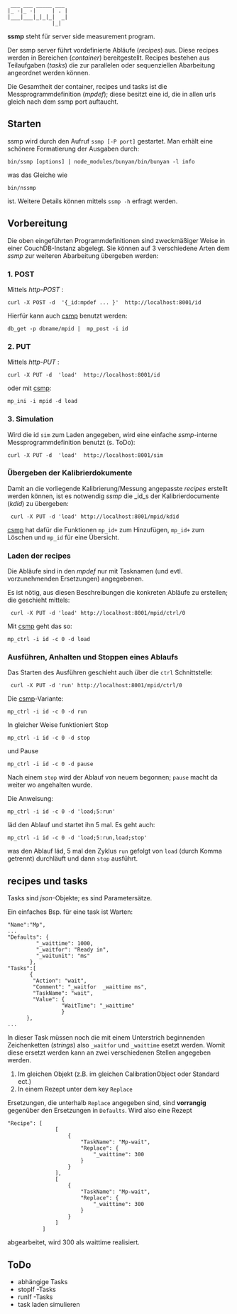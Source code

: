 ```
 ___ ___ _____ ___ 
|_ -|_ -|     | . |
|___|___|_|_|_|  _|
              |_|

```


__ssmp__ steht für  server side measurement program.

Der ssmp server führt vordefinierte Abläufe (_recipes_) aus. Diese recipes
werden in Bereichen (_container_) bereitgestellt. Recipes bestehen
aus Teilaufgaben (_tasks_) die zur  parallelen oder sequenziellen
Abarbeitung angeordnet werden können.

Die Gesamtheit der container, recipes und tasks ist die Messprogrammdefinition
(_mpdef_);
diese besitzt eine id, die in allen urls gleich nach dem ssmp port auftaucht.

## Starten

ssmp wird durch den Aufruf ```ssmp [-P port]``` gestartet. Man erhält
eine schönere Formatierung der Ausgaben durch:
```
bin/ssmp [options] | node_modules/bunyan/bin/bunyan -l info
```
was das Gleiche wie
```
bin/nssmp
```
ist. Weitere Details können mittels ```ssmp -h``` erfragt werden.



## Vorbereitung

Die oben eingeführten  Programmdefinitionen  sind zweckmäßiger
Weise in einer CouchDB-Instanz abgelegt. Sie können auf 3 
verschiedene Arten dem _ssmp_ zur weiteren Abarbeitung übergeben werden:

### 1. POST

Mittels _http-POST_ : 

```
curl -X POST -d  '{_id:mpdef ... }'  http://localhost:8001/id
```

Hierfür kann auch [csmp](https://github.com/wactbprot/csmp) benutzt werden:

```
db_get -p dbname/mpid |  mp_post -i id 
```

### 2. PUT


Mittels _http-PUT_ : 

```
curl -X PUT -d  'load'  http://localhost:8001/id
```

oder mit [csmp](https://github.com/wactbprot/csmp):


``` 
mp_ini -i mpid -d load
```

### 3. Simulation

Wird die id ```sim``` zum Laden angegeben, 
wird eine einfache _ssmp_-interne
Messprogrammdefinition benutzt (s. ToDo):

```
curl -X PUT -d  'load'  http://localhost:8001/sim
```

### Übergeben der Kalibrierdokumente

Damit an die vorliegende Kalibrierung/Messung angepasste 
_recipes_ erstellt werden können,
ist es notwendig _ssmp_ die _id_s der Kalibrierdocumente (_kdid_) 
zu übergeben: 

```
 curl -X PUT -d 'load' http://localhost:8001/mpid/kdid
```

[csmp](https://github.com/wactbprot/csmp) hat dafür die Funktionen 
```mp_id+``` zum Hinzufügen, ```mp_id+``` zum Löschen und ```mp_id```
für eine Übersicht.


### Laden der recipes

Die Abläufe sind in den _mpdef_ nur mit Tasknamen
(und evtl. vorzunehmenden Ersetzungen) angegebenen.

Es ist nötig, aus diesen Beschreibungen die konkreten
Abläufe zu erstellen; die geschieht mittels:

```
 curl -X PUT -d 'load' http://localhost:8001/mpid/ctrl/0
```

Mit  [csmp](https://github.com/wactbprot/csmp) geht das so:

```
mp_ctrl -i id -c 0 -d load
```

### Ausführen, Anhalten und Stoppen eines Ablaufs

Das Starten des Ausführen geschieht auch über die ```ctrl``` Schnittstelle:

```
 curl -X PUT -d 'run' http://localhost:8001/mpid/ctrl/0
```

Die  [csmp](https://github.com/wactbprot/csmp)-Variante:

```
mp_ctrl -i id -c 0 -d run
```

In gleicher Weise funktioniert Stop

```
mp_ctrl -i id -c 0 -d stop
```

und Pause

```
mp_ctrl -i id -c 0 -d pause
```

Nach einem ```stop``` wird der Ablauf von neuem begonnen;
```pause``` macht da weiter wo angehalten wurde.

Die  Anweisung:

```
mp_ctrl -i id -c 0 -d 'load;5:run'
```

läd den Ablauf und startet ihn 5 mal. Es geht auch:

```
mp_ctrl -i id -c 0 -d 'load;5:run,load;stop'
```

was den Ablauf läd, 5 mal den Zyklus ```run``` gefolgt von ```load``` 
(durch Komma getrennt) durchläuft und dann ```stop``` ausführt.  


## recipes und tasks

Tasks sind _json_-Objekte; es sind Parametersätze.

Ein einfaches Bsp. für eine task ist Warten:

```
"Name":"Mp",
...
"Defaults": {
         "_waittime": 1000,
         "_waitfor": "Ready in",
         "_waitunit": "ms"
       },
"Tasks":[
	   {
	    "Action": "wait",
		"Comment": "_waitfor  _waittime ms",
		"TaskName": "wait",
	    "Value": {
	             "WaitTime": "_waittime"
                 } 
      },
...
```
In dieser Task müssen noch die mit einem Unterstrich 
beginnenden Zeichenketten (_strings_) also  ```_waitfor``` und
```_waittime``` esetzt werden. Womit diese ersetzt werden kann an zwei
verschiedenen Stellen angegeben werden.
1. Im gleichen Objekt (z.B. im gleichen CalibrationObject oder Standard ect.)
2. In einem Rezept unter dem key ```Replace```

Ersetzungen, die unterhalb ```Replace``` angegeben sind, sind __vorrangig__ 
gegenüber den Ersetzungen in ```Defaults```. Wird 
also eine Rezept 

```
"Recipe": [
               [
                   {
                       "TaskName": "Mp-wait",
                       "Replace": {
                           "_waittime": 300
                       }
                   }
               ],
               [
                   {
                       "TaskName": "Mp-wait",
                       "Replace": {
                           "_waittime": 300
                       }
                   }
               ]
           ]
```
abgearbeitet, wird 300 als waittime realisiert.
	

## ToDo

* abhängige Tasks
* stopIf -Tasks
* runIf -Tasks
* task laden simulieren